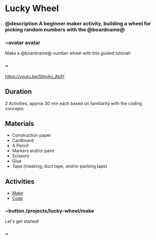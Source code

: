# Lucky Wheel

### @description A beginner maker activity, building a wheel for picking random numbers with the @boardname@

### ~avatar avatar

Make a @boardname@ number wheel with this guided tutorial!

### ~

https://youtu.be/SItmAn_AtdY

## Duration

2 Activities, approx 30 min each based on familiarity with the coding concepts

## Materials

* Construction paper
* Cardboard
* A Pencil
* Markers and/or paint
* Scissors
* Glue
* Tape (masking, duct tape, and/or packing tape)

## Activities

* [Make](/projects/lucky-wheel/make)
* [Code](/projects/lucky-wheel/code)

### ~button /projects/lucky-wheel/make

Let's get started!

### ~
